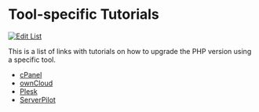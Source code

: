 # Tool-specific Tutorials

[![Edit List](https://img.shields.io/badge/Edit_List--green.svg?style=social)](https://github.com/wp-core-php/servehappy-resources/edit/master/tutorials/tool-specific/tutorials.md)

This is a list of links with tutorials on how to upgrade the PHP version using a specific tool.

* [cPanel](https://www.knownhost.com/wiki/control-panels/cpanel-whm/how-can-i-upgrade-php-on-my-cpanel-server)
* [ownCloud](https://doc.owncloud.org/server/10.0/admin_manual/upgrading/upgrade_php.html)
* [Plesk](https://support.plesk.com/hc/en-us/articles/213375669-How-to-upgrade-PHP-version-on-Debian-)
* [ServerPilot](https://serverpilot.io/community/articles/how-to-change-php-version-from-5.6-to-7.0.html)
